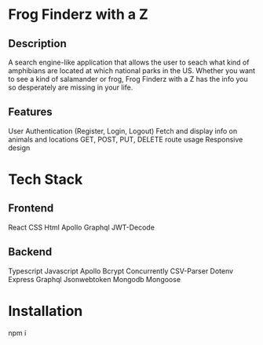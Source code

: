 # Frog Finderz with a Z

## Description
A search engine-like application that allows the user to seach what kind of amphibians are located at which national parks in the US. Whether you want to see a kind of salamander or frog, Frog Finderz with a Z has the info you so desperately are missing in your life.

## Features
User Authentication (Register, Login, Logout)
Fetch and display info on animals and locations
GET, POST, PUT, DELETE route usage
Responsive design


# Tech Stack

## Frontend
React
CSS
Html
Apollo
Graphql
JWT-Decode

## Backend
Typescript
Javascript
Apollo
Bcrypt
Concurrently
CSV-Parser
Dotenv
Express
Graphql
Jsonwebtoken
Mongodb
Mongoose

# Installation
npm i
